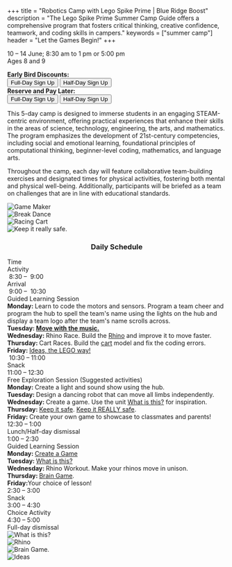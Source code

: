 +++
title = "Robotics Camp with Lego Spike Prime | Blue Ridge Boost"
description = "The Lego Spike Prime Summer Camp Guide offers a comprehensive program that fosters critical thinking, creative confidence, teamwork, and coding skills in campers."
keywords = ["summer camp"]
header = "Let the Games Begin!"
+++

<p></p>

<div class="container">
    <div class="row pb-1">
        <div class="col-4">
            <p></p>
            <p> 10 &ndash; 14 June; 8:30 am to 1 pm or 5:00 pm</br> 
            Ages 8 and 9<br>
            <p>
                <b>Early Bird Discounts:</b><br> 
                <a href="https://summer-24-ages-8-to-10-full-day.cheddarup.com"><button class="button-8s" role="button">Full-Day Sign Up</button></a>  <a href="https://summer-24-ages-8-to-10-half-day.cheddarup.com"><button class="button-8s" role="button">Half-Day Sign Up</button></a> <br>
                <b>Reserve and Pay Later:</b><br>
                <a href="https://summer-24-ages-8-and-9-full-day-deposit.cheddarup.com"><button class="button-8s" role="button">Full-Day Sign Up</button></a> <a href="https://summer-24-ages-8-and-9-half-day-deposit.cheddarup.com"><button class="button-8s" role="button">Half-Day Sign Up</button></a>
            </p>
        </div>
        <div class="col-8">
        <p>This 5-day camp is designed to immerse students in an engaging STEAM-centric environment, offering practical experiences that enhance their skills in the areas of science, technology, engineering, the arts, and mathematics. The program emphasizes the development of 21st-century competencies, including social and emotional learning, foundational principles of computational thinking, beginner-level coding, mathematics, and language arts.</p>
            <p>Throughout the camp, each day will feature collaborative team-building exercises and designated times for physical activities, fostering both mental and physical well-being. Additionally, participants will be briefed as a team on challenges that are in line with educational standards.</p>
        </div>
    </div>
    <div class="row pb-1">
        <div class="col-3">
            <div class="v-stack p-0">
                <div><img src="/images/camps/spike-prime-intro/lego-maker-sm-game.webp" alt="Game Maker" class="img-fluid"> </div>
                <div><img src="/images/camps/spike-prime-intro/dance.webp" alt="Break Dance" class="img-fluid"> </div>
                <div><img src="/images/camps/spike-prime-intro/out-of-order.webp" alt="Racing Cart" class="img-fluid"> </div>
                <div><img src="/images/camps/spike-prime-intro/keep-it-really-safe.webp" alt="Keep it really safe." class="img-fluid"> </div>
            </div>
        </div>
        <div class="col-6">
            <div class="container p-0 m-0 b-0">
                <h3 align="center">Daily Schedule</h3>
                <div class="row py-1 table-header">
                    <div class="col-2 text-center">Time</div>	
                    <div class="col-10">Activity</div>
                </div>
                <div class="row py-1">
                    <div class="col-2 text-center">&nbsp;8:30 &ndash; &nbsp;9:00</div>
                    <div class="col-10">Arrival</div>
                </div>
                <div class="row py-1 table-dark-row">
                    <div class="col-2 text-center">&nbsp;9:00 &ndash; &nbsp;10:30	</div>
                    <div class="col-10 ">Guided Learning Session<br>
                        <b>Monday: </b>Learn to code the motors and sensors. Program a team cheer and program the hub to spell the team's name using the lights on the hub and display a team logo after the team's name scrolls across.<br>
                        <b>Tuesday: <a href="https://education.lego.com/en-us/lessons/prime-life-hacks/break-dance/">Move with the music.</a></b><br>
                        <b>Wednesday: </b>Rhino Race. Build the <a href="https://education.lego.com/en-us/lessons/prime-extra-resources/going-the-distance/">Rhino</a> and improve it to move faster.<br>
                        <b>Thursday: </b>Cart Races. Build the <a href="https://education.lego.com/en-us/lessons/prime-kickstart-a-business/out-of-order/">cart</a> model and fix the coding errors.<br>
                        <b>Friday: </b> <a href="https://education.lego.com/en-us/lessons/prime-extra-resources/ideas-the-lego-way/">Ideas, the LEGO way!</a><br>
                    </div>
                </div>
                <div class="row py-1">
                    <div class="col-2 text-center">&nbsp;10:30 &ndash; 11:00 </div>
                    <div class="col-10">Snack</div>
                </div>
                <div class="row py-1 table-dark-row">
                    <div class="col-2 text-center">11:00 &ndash; 12:30</div>	
                    <div class="col-10">Free Exploration Session (Suggested activities)<br>
                        <b>Monday: </b>Create a light and sound show using the hub.<br>
                        <b>Tuesday: </b>Design a dancing robot that can move all limbs independently.<br>
                        <b>Wednesday: </b>Create a game. Use the unit <a href="https://education.lego.com/en-us/lessons/prime-extra-resources/what-is-this/">What is this?</a> for inspiration.<br>
                        <b>Thursday: </b><a href="https://education.lego.com/en-us/lessons/prime-kickstart-a-business/keep-it-safe/">Keep it safe</a>. <a href="https://education.lego.com/en-us/lessons/prime-kickstart-a-business/keep-it-really-safe/">Keep it REALLY safe</a>.<br>
                        <b>Friday: </b> Create your own game to showcase to classmates and parents!<br>
                    </div>
                </div>
                <div class="row py-1">
                    <div class="col-2 text-center">12:30 &ndash; 1:00</div>
                    <div class="col-10">Lunch/Half-day dismissal</div>
                </div>
                <div class="row py-1 table-dark-row">
                    <div class="col-2 text-center">1:00 &ndash; 2:30</div>	
                    <div class="col-10">Guided Learning Session<br>
                        <b>Monday: </b><a href="https://education.lego.com/en-us/lessons/maker-elementary/make-a-game/">Create a Game</a><br>
                        <b>Tuesday: </b> <a href="https://education.lego.com/en-us/lessons/prime-extra-resources/what-is-this/">What is this?</a><br>
                        <b>Wednesday: </b>Rhino Workout. Make your rhinos move in unison. <br>
                        <b>Thursday: </b><a href="https://education.lego.com/en-us/lessons/prime-life-hacks/brain-game/">Brain Game</a>.<br>
                        <b>Friday:</b>Your choice of lesson!<br>
                    </div>
                </div>
                <div class="row py-1">
                    <div class="col-2 text-center">2:30 &ndash; 3:00</div>	
                    <div class="col-10">Snack</div>
                </div>
                <div class="row py-1 table-dark-row">
                    <div class="col-2 text-center">3:00  &ndash;  4:30	</div>
                    <div class="col-10">Choice Activity</div>
                </div>
                <div class="row py-1">
                    <div class="col-2 text-center">4:30  &ndash;  5:00	</div>
                    <div class="col-10">Full-day dismissal</div>
                </div>
            </div>
        </div> <!-- inner container -->
        <div class="col-3">
            <div class="v-stack">
                <div><img src="/images/camps/spike-prime-intro/what-is-this.webp" alt="What is this?" class="img-fluid"> </div>
                <div><img src="/images/camps/spike-prime-intro/rhino.webp" alt="Rhino" class="img-fluid"> </div>
                <div><img src="/images/camps/spike-prime-intro/brain-game.webp" alt="Brain Game." class="img-fluid"> </div> 
                <div><img src="/images/camps/spike-prime-intro/the-lego-way.webp" alt="Ideas" class="img-fluid"> </div>
            </div>
        </div>
    </div>
</div> <!-- outer container -->